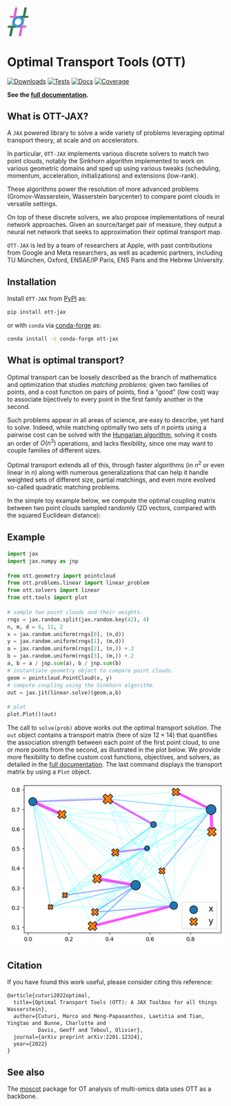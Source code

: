 <img src="https://raw.githubusercontent.com/ott-jax/ott/main/docs/_static/images/logoOTT.png" width="10%" alt="logo">

# Optimal Transport Tools (OTT)
[![Downloads](https://static.pepy.tech/badge/ott-jax)](https://pypi.org/project/ott-jax/)
[![Tests](https://img.shields.io/github/actions/workflow/status/ott-jax/ott/tests.yml?branch=main)](https://github.com/ott-jax/ott/actions/workflows/tests.yml)
[![Docs](https://img.shields.io/readthedocs/ott-jax/latest)](https://ott-jax.readthedocs.io/en/latest/)
[![Coverage](https://img.shields.io/codecov/c/github/ott-jax/ott/main)](https://app.codecov.io/gh/ott-jax/ott)

**See the [full documentation](https://ott-jax.readthedocs.io/en/latest/).**

## What is OTT-JAX?
A ``JAX`` powered library to solve a wide variety of problems leveraging optimal transport theory, at scale and on accelerators.

In particular, ``OTT-JAX`` implements various discrete solvers to match two point clouds, notably the Sinkhorn algorithm implemented to work on various geometric domains and sped up using various tweaks (scheduling, momentum, acceleration, initializations) and extensions (low-rank).

These algorithms power the resolution of more advanced problems
(Gromov-Wasserstein, Wasserstein barycenter) to compare point clouds in versatile settings.

On top of these discrete solvers, we also propose implementations of neural network
approaches. Given an source/target pair of measure, they output a neural net network
that seeks to approximation their optimal transport map.

``OTT-JAX`` is led by a team of researchers at Apple, with past contributions from Google and Meta researchers, as well as academic partners, including TU München, Oxford, ENSAE/IP Paris, ENS Paris and the Hebrew University.

## Installation
Install ``OTT-JAX`` from [PyPI](https://pypi.org/project/ott-jax/) as:
```bash
pip install ott-jax
```
or with ``conda`` via [conda-forge](https://anaconda.org/conda-forge/ott-jax) as:
```bash
conda install -c conda-forge ott-jax
```

## What is optimal transport?
Optimal transport can be loosely described as the branch of mathematics and optimization that studies
*matching problems*: given two families of points, and a cost function on pairs of points, find a "good" (low cost) way
to associate bijectively to every point in the first family another in the second.

Such problems appear in all areas of science, are easy to describe, yet hard to solve. Indeed, while matching optimally
two sets of $n$ points using a pairwise cost can be solved with the
[Hungarian algorithm](https://en.wikipedia.org/wiki/Hungarian_algorithm), solving it costs an order of $O(n^3)$
operations, and lacks flexibility, since one may want to couple families of different sizes.

Optimal transport extends all of this, through faster algorithms (in $n^2$ or even linear in $n$) along with numerous
generalizations that can help it handle weighted sets of different size, partial matchings, and even more evolved
so-called quadratic matching problems.

In the simple toy example below, we compute the optimal coupling matrix between two point clouds sampled randomly
(2D vectors, compared with the squared Euclidean distance):

## Example
```python
import jax
import jax.numpy as jnp

from ott.geometry import pointcloud
from ott.problems.linear import linear_problem
from ott.solvers import linear
from ott.tools import plot

# sample two point clouds and their weights.
rngs = jax.random.split(jax.random.key(42), 4)
n, m, d = 6, 11, 2
x = jax.random.uniform(rngs[0], (n,d))
y = jax.random.uniform(rngs[1], (m,d))
a = jax.random.uniform(rngs[2], (n,)) +.2
b = jax.random.uniform(rngs[3], (m,)) +.2
a, b = a / jnp.sum(a), b / jnp.sum(b)
# instantiate geometry object to compare point clouds.
geom = pointcloud.PointCloud(x, y)
# compute coupling using the Sinkhorn algorithm.
out = jax.jit(linear.solve)(geom,a,b)

# plot
plot.Plot()(out)
```

The call to `solve(prob)` above works out the optimal transport solution. The `out` object contains a transport matrix
(here of size $12\times 14$) that quantifies the association strength between each point of the first point cloud, to one or
more points from the second, as illustrated in the plot below. We provide more flexibility to define custom cost
functions, objectives, and solvers, as detailed in the [full documentation](https://ott-jax.readthedocs.io/en/latest/). The last command displays the transport matrix by using a `Plot` object.

![obtained coupling](https://raw.githubusercontent.com/ott-jax/ott/main/docs/_static/images/coupling.png)

## Citation
If you have found this work useful, please consider citing this reference:

```
@article{cuturi2022optimal,
  title={Optimal Transport Tools (OTT): A JAX Toolbox for all things Wasserstein},
  author={Cuturi, Marco and Meng-Papaxanthos, Laetitia and Tian, Yingtao and Bunne, Charlotte and
          Davis, Geoff and Teboul, Olivier},
  journal={arXiv preprint arXiv:2201.12324},
  year={2022}
}
```
## See also
The [moscot](https://moscot.readthedocs.io/en/latest/index.html) package for OT analysis of multi-omics data uses OTT as a backbone.
